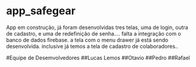 # app_safegear
App em construção, já foram desenvolvidas tres telas, uma de login, outra de cadastro, e uma de redefinição de senha....
falta a integração com o banco de dados firebase.
a tela com o menu drawer já está sendo desenvolvida. inclusive já temos a tela de cadastro de colaboradores..

#Equipe de Desemvolvedores
##Lucas Lemos
##Otavio
##Pedro
##Rafael
